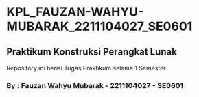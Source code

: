 # KPL_FAUZAN-WAHYU-MUBARAK_2211104027_SE0601

## Praktikum Konstruksi Perangkat Lunak

Repository ini berisi Tugas Praktikum selama 1 Semester

### By : Fauzan Wahyu Mubarak - 2211104027 - SE0601
